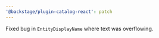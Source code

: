 ```yaml
---
'@backstage/plugin-catalog-react': patch
---
```


Fixed bug in `EntityDisplayName` where text was overflowing.
